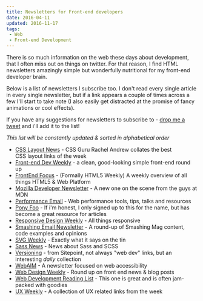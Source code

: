 ```yaml
---
title: Newsletters for Front-end developers
date: 2016-04-11
updated: 2016-11-17
tags:
 - Web
 - Front-end Development
---
```


<p>There is so much information on the web these days about development, that I often miss out on things on twitter. For that reason, I find HTML newsletters amazingly simple but wonderfully nutritional for my front-end developer brain.</p>

<p>Below is a list of newsletters I subscribe too. I don't read every single article in every single newsletter, but if a link appears a couple of times across a few I'll start to take note (I also easily get distracted at the promise of fancy animations or cool effects).</p>





<p>If you have any suggestions for newsletters to subscribe to - <a href="https://twitter.com/mikestreety">drop me a tweet</a> and i'll add it to the list!</p>





<p><em>This list will be constantly updated & sorted in alphabetical order</em></p>





<ul>
<li><a href="http://csslayout.news/">CSS&nbsp;Layout News</a> - CSS&nbsp;Guru Rachel Andrew collates the best CSS&nbsp;layout links of the week</li><li><a href="http://frontenddevweekly.com/">Front-end Dev Weekly</a> - a clean, good-looking&nbsp;simple front-end round up</li><li><a href="http://frontendfocus.co/">FrontEnd Focus</a> - (Formally HTML5 Weekly) A weekly overview of all things HTML5 & Web Platform</li><li><a href="https://developer.mozilla.org/en-US/">Mozilla Developer Newsletter</a> - A new one on the scene from the guys at MDN</li><li><a href="https://perf.email/">Performance Email</a> -&nbsp;Web performance tools, tips, talks and resources</li>
<li><a href="https://ponyfoo.com/weekly">Pony Foo</a>&nbsp;- If i'm honest, I only signed up to this for the name, but has become a great resource for articles</li>
<li><a href="https://responsivedesign.is/">Responsive Design Weekly</a> - All things responsive</li><li><a href="https://www.smashingmagazine.com/the-smashing-newsletter/">Smashing Email&nbsp;Newsletter</a> - A round-up of Smashing Mag content, code examples and opinions</li><li><a href="https://svgweekly.com/">SVG&nbsp;Weekly</a> - Exactly what it says on the tin</li><li><a href="http://sassnews.com/">Sass News</a> - News about Sass and SCSS</li><li><a href="https://www.sitepoint.com/versioning">Versioning</a> - from Sitepoint, not always "web dev" links, but an interesting&nbsp;<em>daily</em> collection</li>
<li><a href="http://webaim.org/newsletter/">WebAIM</a> - A newsletter focused on web accessibility </li>
<li><a href="https://web-design-weekly.com/">Web Design Weekly</a> - Round up on front end news & blog posts</li>
<li><a href="https://wdrl.info/">Web Development Reading List</a> - This one is great and is often jam-packed with goodies</li><li><a href="http://tinyletter.com/uxweekly">UX&nbsp;Weekly</a> - A collection&nbsp;of UX related links from the week</li>
</ul>